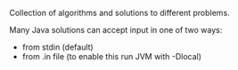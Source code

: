Collection of algorithms and solutions to different problems.

Many Java solutions can accept input in one of two ways:
- from stdin (default)
- from <CLASSNAME>.in file (to enable this run JVM with -Dlocal)
